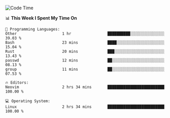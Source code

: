 <!-- [![Top Langs](https://github-readme-stats.vercel.app/api/top-langs/?username=gagahsyuja&theme=dracula&hide_border=true&border_radius=7)](https://github.com/anuraghazra/github-readme-stats) -->

<!--START_SECTION:waka-->
![Code Time](http://img.shields.io/badge/Code%20Time-640%20hrs%2011%20mins-blue)

📊 **This Week I Spent My Time On** 

```text
💬 Programming Languages: 
Other                    1 hr                ██████████░░░░░░░░░░░░░░░   39.03 % 
Bash                     23 mins             ████░░░░░░░░░░░░░░░░░░░░░   15.04 % 
Rust                     20 mins             ███░░░░░░░░░░░░░░░░░░░░░░   13.43 % 
passwd                   12 mins             ██░░░░░░░░░░░░░░░░░░░░░░░   08.13 % 
group                    11 mins             ██░░░░░░░░░░░░░░░░░░░░░░░   07.53 % 

🔥 Editors: 
Neovim                   2 hrs 34 mins       █████████████████████████   100.00 % 

💻 Operating System: 
Linux                    2 hrs 34 mins       █████████████████████████   100.00 % 
```


<!--END_SECTION:waka-->
